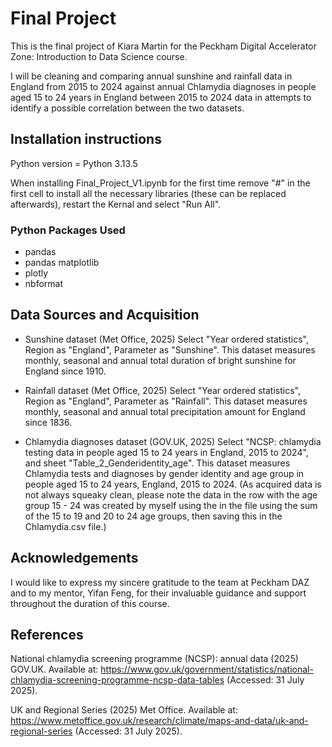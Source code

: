 
# Final Project

This is the final project of Kiara Martin for the Peckham Digital Accelerator Zone: Introduction to Data Science course. 

I will be cleaning and comparing annual sunshine and rainfall data in England from 2015 to 2024  against annual Chlamydia diagnoses in people aged 15 to 24 years in England between 2015 to 2024 data in attempts to identify a possible correlation between the two datasets.

## Installation instructions

Python version = Python 3.13.5

When installing Final_Project_V1.ipynb for the first time remove "#" in the first cell to install all the necessary libraries (these can be replaced afterwards), restart the Kernal and select "Run All".

### Python Packages Used

 - pandas
 - pandas matplotlib
 - plotly
 - nbformat

## Data Sources and Acquisition

 - Sunshine dataset (Met Office, 2025)
Select "Year ordered statistics", Region as "England", Parameter as "Sunshine".
This dataset measures monthly, seasonal and annual total duration of bright sunshine for England since 1910.
   
 - Rainfall dataset (Met Office, 2025)
Select "Year ordered statistics", Region as "England", Parameter as "Rainfall".
This dataset measures monthly, seasonal and annual total precipitation amount for England since 1836.

 - Chlamydia diagnoses dataset (GOV.UK, 2025)
Select "NCSP: chlamydia testing data in people aged 15 to 24 years in England, 2015 to 2024", and sheet "Table_2_Genderidentity_age". This dataset measures Chlamydia tests and diagnoses by gender identity and age group in people aged 15 to 24 years, England, 2015 to 2024. (As acquired data is not always squeaky clean, please note the data in the row with the age group 15 - 24 was created by myself using the in the file using the sum of the 15 to 19 and 20 to 24 age groups, then saving this in the Chlamydia.csv file.)


## Acknowledgements

I would like to express my sincere gratitude to the team at Peckham DAZ and to my mentor, Yifan Feng, for their invaluable guidance and support throughout the duration of this course.


## References 

National chlamydia screening programme (NCSP): annual data (2025) GOV.UK. Available at: https://www.gov.uk/government/statistics/national-chlamydia-screening-programme-ncsp-data-tables (Accessed: 31 July 2025). 

UK and Regional Series (2025) Met Office. Available at: https://www.metoffice.gov.uk/research/climate/maps-and-data/uk-and-regional-series (Accessed: 31 July 2025). 

